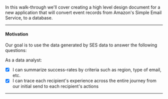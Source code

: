 
In this walk-through we'll cover creating a high level design document for a new application that will convert event records from Amazon's Simple Email Service, to a database.

----

#### Motivation
Our goal is to use the data generated by SES data to answer the following questions:

As a data analyst:
* [x] I can summarize success-rates by criteria such as region, type of email, etc.
* [x] I can trace each recipient's experience across the entire journey from our initial send to each recipient's actions

---
